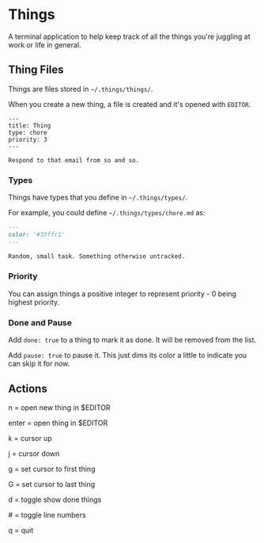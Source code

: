 # Things

A terminal application to help keep track of all the things you're juggling at
work or life in general.

## Thing Files

Things are files stored in `~/.things/things/`.

When you create a new thing, a file is created and it's opened with `EDITOR`.

```
---
title: Thing
type: chore
priority: 3
---

Respond to that email from so and so.
```

### Types

Things have types that you define in `~/.things/types/`.

For example, you could define `~/.things/types/chore.md` as:

```markdown
---
color: '#33ffc1'
---

Random, small task. Something otherwise untracked.
```

### Priority

You can assign things a positive integer to represent priority - 0 being highest
priority.

### Done and Pause

Add `done: true` to a thing to mark it as done. It will be removed from the
list.

Add `pause: true` to pause it. This just dims its color a little to indicate you
can skip it for now.

## Actions

n = open new thing in $EDITOR

enter = open thing in $EDITOR

k = cursor up

j = cursor down

g = set cursor to first thing

G = set cursor to last thing

d = toggle show done things

\# = toggle line numbers

q = quit
